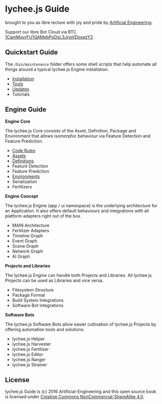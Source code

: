 # lychee.js Guide

brought to you as libre lecture with joy and pride by [Artificial Engineering](http://artificial.engineering).

Support our libre Bot Cloud via BTC [1CamMuvrFU1QAMebPoDsL3JrioVDoxezY2](bitcoin:1CamMuvrFU1QAMebPoDsL3JrioVDoxezY2?amount=0.5&label=lychee.js%20Support).



## Quickstart Guide

The `/bin/maintenance` folder offers some shell
scripts that help automate all things around a
typical lychee.js Engine installation.

- [Installation](./quickstart/Installation.md)
- [Tools](./quickstart/Tools.md)
- [Updates](./quickstart/Updates.md)
- Tutorials



## Engine Guide

**Engine Core**

The lychee.js Core consists of the Asset, Definition,
Package and Environment that allows isomorphic behaviour
via Feature Detection and Feature Prediction.

- [Code Rules](./engine/core/Code-Rules.md)
- [Assets](./engine/core/Assets.md)
- [Definitions](./engine/core/Definitions.md)
- Feature Detection
- Feature Prediction
- [Environments](./engine/core/Environments.md)
- Serialization
- Fertilizers

**Engine Concept**

The lychee.js Engine (app / ui namespace) is the
underlying architecture for an Application. It also
offers default behaviours and integrations with all
platform adapters right out of the box.

- MAIN Architecture
- Fertilizer Adapters
- Timeline Graph
- Event Graph
- Scene Graph
- Network Graph
- AI Graph

**Projects and Libraries**

The lychee.js Engine can handle both Projects and
Libraries. All lychee.js Projects can be used as
Libraries and vice versa.

- Filesystem Structure
- Package Format
- Build System Integrations
- Software Bot Integrations

**Software Bots**

The lychee.js Software Bots allow easier cultivation
of lychee.js Projects by offering automation tools
and solutions.

- lychee.js Helper
- lychee.js Harvester
- lychee.js Fertilizer
- lychee.js Editor
- lychee.js Ranger
- lychee.js Strainer



## License

lychee.js Guide is (c) 2016 Artificial-Engineering and this open source book is licensed under
[Creative Commons NonCommercial-ShareAlike 4.0](https://creativecommons.org/licenses/by-nc-sa/4.0/).

